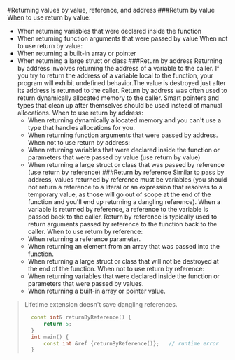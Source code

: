 #Returning values by value, reference, and address
###Return by value
When to use return by value:
- When returning variables that were declared inside the function
- When returning function arguments that were passed by value
When not to use return by value:
- When returning a built-in array or pointer
- When returning a large struct or class
###Return by address
Returning by address involves returning the address of a variable to the caller.
If you try to return the address of a variable local to the function, your program will exhibit undefined behavior.The value is destroyed just after its address is returned to the caller. Return by address was often used to return dynamically allocated memory to the caller. Smart pointers and types that clean up after themselves should be used instead of manual allocations.
When to use return by address:
    - When returning dynamically allocated memory and you can't use a type that handles allocations for you.
    - When returning function arguments that were passed by address.
When not to use return by address:
    - When returning variables that were declared inside the function or parameters that were passed by value (use return by value)
    - When returning a large struct  or class that was passed by reference (use return by reference)
###Return by reference
Similar to pass by address, values returned by reference must be variables (you should not return a reference to a literal or an expression that resolves to a temporary value, as those will go out of scope at the end of the function and you'll end up returning a dangling reference). When a variable is returned by reference, a reference to the variable is passed back to the caller.
Return by reference is typically used to return arguments passed by reference to the function back to the caller.
When to use return by reference:
    - When returning a reference parameter.
    - When returning an element from an array that was passed into the function.
    - When returning a large struct or class that will not be destroyed at the end of the function.
When not to use return by reference:
    - When returning variables that were declared inside the function or parameters that were passed by values.
    - When returning a built-in array or pointer value.
>Lifetime extension doesn't save dangling references.
> ```cpp
>   const int& returnByReference() {
>       return 5;
>   }
>   int main() {
>       const int &ref {returnByReference()};   // runtime error
>   }
> ```
